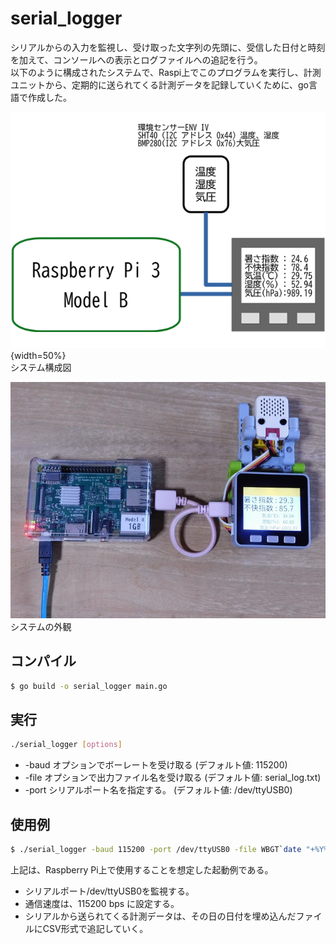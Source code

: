 # serial_logger

シリアルからの入力を監視し、受け取った文字列の先頭に、受信した日付と時刻を加えて、コンソールへの表示とログファイルへの追記を行う。  
以下のように構成されたシステムで、Raspi上でこのプログラムを実行し、計測ユニットから、定期的に送られてくる計測データを記録していくために、go言語で作成した。  

![システム構成図](../images/SystemConfigurationDiagram.png){width=50%}  
システム構成図  

![システムの外観](../photo/DSCN0214_720x540.jpg)  
システムの外観  


## コンパイル

``` bash
$ go build -o serial_logger main.go
```

## 実行

``` bash
./serial_logger [options]
```

* -baud オプションでボーレートを受け取る (デフォルト値: 115200)
* -file オプションで出力ファイル名を受け取る (デフォルト値: serial_log.txt)
* -port シリアルポート名を指定する。 (デフォルト値: /dev/ttyUSB0)

## 使用例

``` bash
$ ./serial_logger -baud 115200 -port /dev/ttyUSB0 -file WBGT`date "+%Y%m%d"`.csv
```

上記は、Raspberry Pi上で使用することを想定した起動例である。

* シリアルポート/dev/ttyUSB0を監視する。
* 通信速度は、115200 bps に設定する。
* シリアルから送られてくる計測データは、その日の日付を埋め込んだファイルにCSV形式で追記していく。
